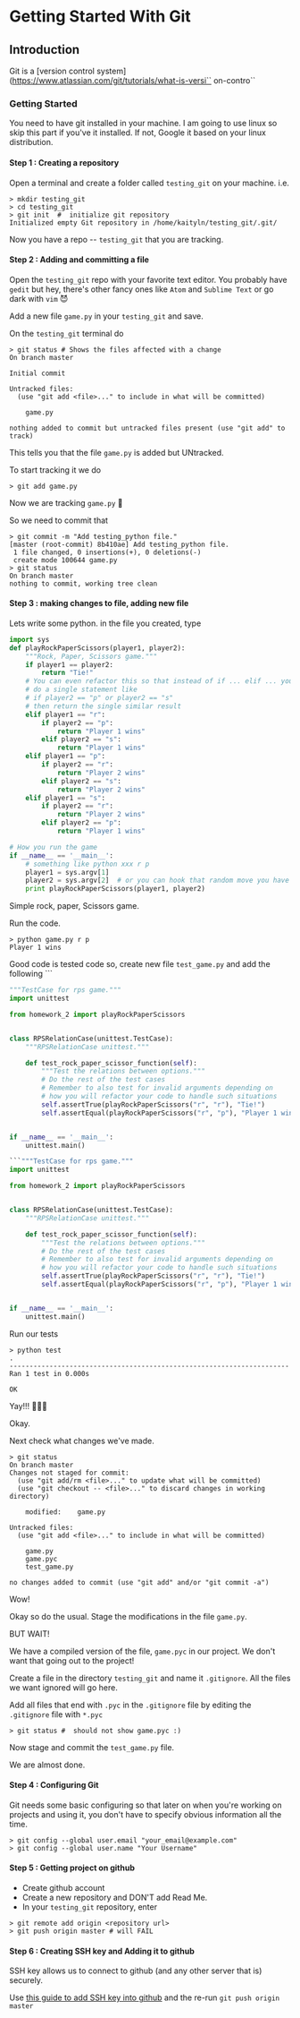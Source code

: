 # Getting Started With Git

## Introduction
Git is a [version control system](https://www.atlassian.com/git/tutorials/what-is-versi``
  on-contro``

### Getting Started
You need to have git installed in your machine. I am going to use linux so skip this part if you've it installed. If not, Google it based on your linux distribution.

#### Step 1 : Creating a repository
Open a terminal and create a folder called `testing_git` on your machine. i.e.

```
> mkdir testing_git
> cd testing_git
> git init  #  initialize git repository
Initialized empty Git repository in /home/kaityln/testing_git/.git/
```

Now you have a repo -- `testing_git` that you are tracking.

#### Step 2 : Adding and committing a file

Open the `testing_git` repo with your favorite text editor. You probably have `gedit` but hey, there's other fancy ones like `Atom` and `Sublime Text` or go dark with `vim` :smiling_imp:

Add a new file `game.py` in your `testing_git` and save.

On the `testing_git` terminal do
```
> git status # Shows the files affected with a change
On branch master

Initial commit

Untracked files:
  (use "git add <file>..." to include in what will be committed)

	game.py

nothing added to commit but untracked files present (use "git add" to track)
```
This tells you that the file `game.py` is added but UNtracked.

To start tracking it we do
```
> git add game.py
```

Now we are tracking `game.py` :muscle:

So we need to commit that

```
> git commit -m "Add testing_python file."
[master (root-commit) 8b410ae] Add testing_python file.
 1 file changed, 0 insertions(+), 0 deletions(-)
 create mode 100644 game.py
> git status
On branch master
nothing to commit, working tree clean
```

#### Step 3 : making changes to file, adding new file
Lets write some python. in the file you created, type

```python
import sys
def playRockPaperScissors(player1, player2):
    """Rock, Paper, Scissors game."""
    if player1 == player2:
        return "Tie!"
    # You can even refactor this so that instead of if ... elif ... you
    # do a single statement like
    # if player2 == "p" or player2 == "s"
    # then return the single similar result
    elif player1 == "r":
        if player2 == "p":
            return "Player 1 wins"
        elif player2 == "s":
            return "Player 1 wins"
    elif player1 == "p":
        if player2 == "r":
            return "Player 2 wins"
        elif player2 == "s":
            return "Player 2 wins"
    elif player1 == "s":
        if player2 == "r":
            return "Player 2 wins"
        elif player2 == "p":
            return "Player 1 wins"

# How you run the game
if __name__ == '__main__':
    # something like python xxx r p
    player1 = sys.argv[1]
    player2 = sys.argv[2]  # or you can hook that random move you have implemented here :)
    print playRockPaperScissors(player1, player2)
```
Simple rock, paper, Scissors game.

Run the code.

```{r, engine='bash', code_block_name}
> python game.py r p
Player 1 wins
```
Good code is tested code so,
create  new file `test_game.py` and add the following ```

```python
"""TestCase for rps game."""
import unittest

from homework_2 import playRockPaperScissors


class RPSRelationCase(unittest.TestCase):
    """RPSRelationCase unittest."""

    def test_rock_paper_scissor_function(self):
        """Test the relations between options."""
        # Do the rest of the test cases
        # Remember to also test for invalid arguments depending on
        # how you will refactor your code to handle such situations
        self.assertTrue(playRockPaperScissors("r", "r"), "Tie!")
        self.assertEqual(playRockPaperScissors("r", "p"), "Player 1 wins")


if __name__ == '__main__':
    unittest.main()

```"""TestCase for rps game."""
import unittest

from homework_2 import playRockPaperScissors


class RPSRelationCase(unittest.TestCase):
    """RPSRelationCase unittest."""

    def test_rock_paper_scissor_function(self):
        """Test the relations between options."""
        # Do the rest of the test cases
        # Remember to also test for invalid arguments depending on
        # how you will refactor your code to handle such situations
        self.assertTrue(playRockPaperScissors("r", "r"), "Tie!")
        self.assertEqual(playRockPaperScissors("r", "p"), "Player 1 wins")


if __name__ == '__main__':
    unittest.main()
```

Run our tests
```
> python test
.
----------------------------------------------------------------------
Ran 1 test in 0.000s

OK
```

Yay!!! :clap::clap::clap:

Okay.

Next check what changes we've made.

```
> git status
On branch master
Changes not staged for commit:
  (use "git add/rm <file>..." to update what will be committed)
  (use "git checkout -- <file>..." to discard changes in working directory)

	modified:    game.py

Untracked files:
  (use "git add <file>..." to include in what will be committed)

	game.py
	game.pyc
	test_game.py

no changes added to commit (use "git add" and/or "git commit -a")
```

Wow!

Okay so do the usual. Stage the modifications in the file `game.py`.

BUT WAIT!

We have a compiled version of the file, `game.pyc` in our project. We don't want that going out to the project!

Create a file in the directory `testing_git` and name it `.gitignore`. All the files we want ignored will go here.

Add all files that end with `.pyc` in the `.gitignore` file by editing the `.gitignore` file with `*.pyc`

```
> git status #  should not show game.pyc :)
```

Now stage and commit the `test_game.py` file.

We are almost done.

#### Step 4 : Configuring Git
Git needs some basic configuring so that later on when you're working on projects and using it, you don't have to specify obvious information all the time.

```
> git config --global user.email "your_email@example.com"
> git config --global user.name "Your Username"
```

#### Step 5 : Getting project on github

* Create github account
* Create a new repository and DON'T add Read Me.
* In your `testing_git` repository, enter

```
> git remote add origin <repository url>
> git push origin master # will FAIL
```

#### Step 6 : Creating SSH key and Adding it to github
SSH key allows us to connect to github (and any other server that is) securely.

Use [this guide to add SSH key into github](https://help.github.com/articles/adding-a-new-ssh-key-to-your-github-account/)
 and the re-run `git push origin master`
